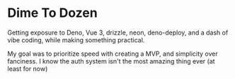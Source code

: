 # Dime To Dozen

Getting exposure to Deno, Vue 3, drizzle, neon, deno-deploy, and a dash of vibe coding, while making something practical.

My goal was to prioritize speed with creating a MVP, and simplicity over fanciness. I know the auth system isn't the most amazing thing ever (at least for now)
